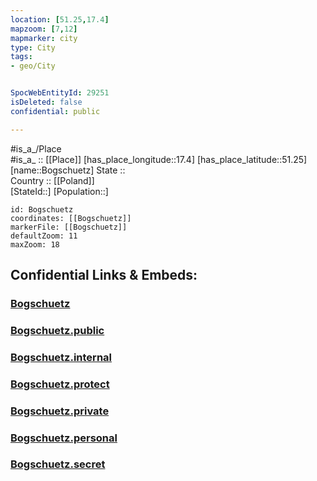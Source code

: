 ```yaml
---
location: [51.25,17.4] 
mapzoom: [7,12] 
mapmarker: city 
type: City
tags:
- geo/City


SpocWebEntityId: 29251
isDeleted: false
confidential: public

---
```

#is_a_/Place  
#is_a_ :: [[Place]] 
[has_place_longitude::17.4] 
[has_place_latitude::51.25] 
[name::Bogschuetz] 
State ::  
Country :: [[Poland]]  
[StateId::] 
[Population::] 



```leaflet
id: Bogschuetz
coordinates: [[Bogschuetz]] 
markerFile: [[Bogschuetz]] 
defaultZoom: 11 
maxZoom: 18
```


## Confidential Links & Embeds: 

### [Bogschuetz](/_Standards/Earth/Continent/Europe/Europe~East/Poland/Provinces~Poland/Lower_Silesian/City/Bogschuetz.md) 

### [Bogschuetz.public](/_public/Earth/Continent/Europe/Europe~East/Poland/Provinces~Poland/Lower_Silesian/City/Bogschuetz.public.md) 

### [Bogschuetz.internal](/_internal/Earth/Continent/Europe/Europe~East/Poland/Provinces~Poland/Lower_Silesian/City/Bogschuetz.internal.md) 

### [Bogschuetz.protect](/_protect/Earth/Continent/Europe/Europe~East/Poland/Provinces~Poland/Lower_Silesian/City/Bogschuetz.protect.md) 

### [Bogschuetz.private](/_private/Earth/Continent/Europe/Europe~East/Poland/Provinces~Poland/Lower_Silesian/City/Bogschuetz.private.md) 

### [Bogschuetz.personal](/_personal/Earth/Continent/Europe/Europe~East/Poland/Provinces~Poland/Lower_Silesian/City/Bogschuetz.personal.md) 

### [Bogschuetz.secret](/_secret/Earth/Continent/Europe/Europe~East/Poland/Provinces~Poland/Lower_Silesian/City/Bogschuetz.secret.md)

